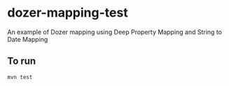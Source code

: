 # dozer-mapping-test
An example of Dozer mapping using Deep Property Mapping and String to Date Mapping

## To run

`mvn test`
